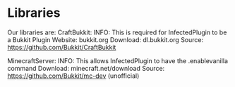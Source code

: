 Libraries
=========
Our libraries are:
CraftBukkit:
INFO: This is required for InfectedPlugin to be a Bukkit Plugin
Website: bukkit.org
Download: dl.bukkit.org
Source: https://github.com/Bukkit/CraftBukkit

MinecraftServer:
INFO: This allows InfectedPlugin to have the .enablevanilla command
Download: minecraft.net/download
Source: https://github.com/Bukkit/mc-dev (unofficial)